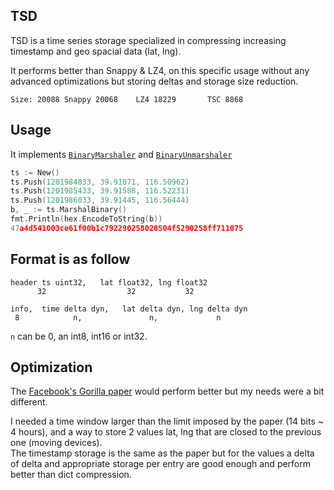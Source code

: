 TSD
---

TSD is a time series storage specialized in compressing increasing timestamp and geo spacial data (lat, lng).

It performs better than Snappy & LZ4, on this specific usage without any advanced optimizations but storing deltas and storage size reduction.

```
Size: 20088 Snappy 20068    LZ4 18229       TSC 8868
```

## Usage

It implements [`BinaryMarshaler`](https://golang.org/pkg/encoding/#BinaryMarshaler) and [`BinaryUnmarshaler`](https://golang.org/pkg/encoding/#BinaryUnmarshaler)
```go
ts := New()
ts.Push(1201984833, 39.91071, 116.50962)
ts.Push(1201985433, 39.91588, 116.52231)
ts.Push(1201986033, 39.91445, 116.56444)
b, _ := ts.MarshalBinary()
fmt.Println(hex.EncodeToString(b))
47a4d541003ce61f00b1c792290258020504f5290258ff711075
```

## Format is as follow

```
header ts uint32,   lat float32, lng float32
      32                  32           32

info,  time delta dyn,   lat delta dyn, lng delta dyn
 8            n,               n,             n
```

`n` can be 0, an int8, int16 or int32.

## Optimization 
The [Facebook's Gorilla paper](https://github.com/dgryski/go-tsz) would perform better but my needs were a bit different.

I needed a time window larger than the limit imposed by the paper (14 bits ~ 4 hours), and a way to store 2 values lat, lng that are closed to the previous one (moving devices).  
The timestamp storage is the same as the paper but for the values a delta of delta and appropriate storage per entry are good enough and perform better than dict compression.

